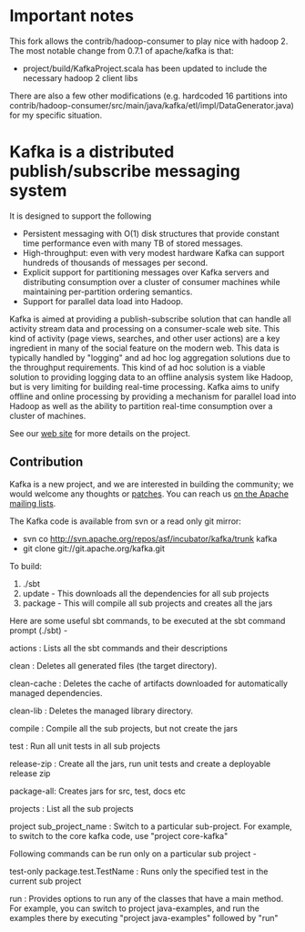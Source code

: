 # Important notes #

This fork allows the contrib/hadoop-consumer to play nice with hadoop 2. The most notable change from 0.7.1 of apache/kafka is that:

* project/build/KafkaProject.scala has been updated to include the necessary hadoop 2 client libs

There are also a few other modifications (e.g. hardcoded 16 partitions into contrib/hadoop-consumer/src/main/java/kafka/etl/impl/DataGenerator.java) for my specific situation.

# Kafka is a distributed publish/subscribe messaging system #

It is designed to support the following

* Persistent messaging with O(1) disk structures that provide constant time performance even with many TB of stored messages.
* High-throughput: even with very modest hardware Kafka can support hundreds of thousands of messages per second.
* Explicit support for partitioning messages over Kafka servers and distributing consumption over a cluster of consumer machines while maintaining per-partition ordering semantics.
* Support for parallel data load into Hadoop.

Kafka is aimed at providing a publish-subscribe solution that can handle all activity stream data and processing on a consumer-scale web site. This kind of activity (page views, searches, and other user actions) are a key ingredient in many of the social feature on the modern web. This data is typically handled by "logging" and ad hoc log aggregation solutions due to the throughput requirements. This kind of ad hoc solution is a viable solution to providing logging data to an offline analysis system like Hadoop, but is very limiting for building real-time processing. Kafka aims to unify offline and online processing by providing a mechanism for parallel load into Hadoop as well as the ability to partition real-time consumption over a cluster of machines.

See our [web site](http://incubator.apache.org/kafka/) for more details on the project.

## Contribution ##

Kafka is a new project, and we are interested in building the community; we would welcome any thoughts or [patches](https://issues.apache.org/jira/browse/KAFKA). You can reach us [on the Apache mailing lists](http://incubator.apache.org/kafka/contact.html).

The Kafka code is available from svn or a read only git mirror:
 * svn co http://svn.apache.org/repos/asf/incubator/kafka/trunk kafka
 * git clone git://git.apache.org/kafka.git

To build: 

1. ./sbt
2. update - This downloads all the dependencies for all sub projects
3. package - This will compile all sub projects and creates all the jars

Here are some useful sbt commands, to be executed at the sbt command prompt (./sbt) -

actions : Lists all the sbt commands and their descriptions

clean : Deletes all generated files (the target directory).

clean-cache : Deletes the cache of artifacts downloaded for automatically managed dependencies.

clean-lib : Deletes the managed library directory.

compile : Compile all the sub projects, but not create the jars

test : Run all unit tests in all sub projects

release-zip : Create all the jars, run unit tests and create a deployable release zip

package-all: Creates jars for src, test, docs etc

projects : List all the sub projects 

project sub_project_name : Switch to a particular sub-project. For example, to switch to the core kafka code, use "project core-kafka"

Following commands can be run only on a particular sub project -

test-only package.test.TestName : Runs only the specified test in the current sub project

run : Provides options to run any of the classes that have a main method. For example, you can switch to project java-examples, and run the examples there by executing "project java-examples" followed by "run" 


